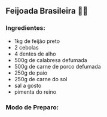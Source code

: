 ## Feijoada Brasileira :man_cook:

### Ingredientes:

- 1kg de feijão preto
- 2 cebolas
- 4 dentes de alho
- 500g de calabresa defumada
- 500g de carne de porco defumada
- 250g de paio
- 250g de carne do sol
- sal a gosto
- pimenta do reino

### Modo de Preparo: 

